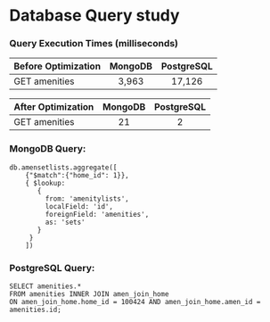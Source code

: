 # Database Query study


### Query Execution Times (milliseconds)

| Before Optimization                 | MongoDB    | PostgreSQL |
|-------------------------------------|:----------:|:----------:|
| GET amenities                       | 3,963      | 17,126     |

| After Optimization                  | MongoDB    | PostgreSQL |
|-------------------------------------|:----------:|:----------:|
| GET amenities                       | 21         | 2          |    


### MongoDB Query: 
```
db.amensetlists.aggregate([
    {"$match":{"home_id": 1}},
    { $lookup:
       {
         from: 'amenitylists',
         localField: 'id',
         foreignField: 'amenities',
         as: 'sets'
       }
     }
    ])
```


### PostgreSQL Query:
```
SELECT amenities.* 
FROM amenities INNER JOIN amen_join_home 
ON amen_join_home.home_id = 100424 AND amen_join_home.amen_id = amenities.id;
```

